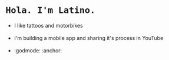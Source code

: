 <!DOCTYPE html>
<html>
  <h1 style="text-align"><code>Hola. I'm Latino.</code></h1>
  <ul>
  <li>I like tattoos and motorbikes</li>
  <br>
  <li>I'm building a mobile app and sharing it's process in YouTube</li>
  <br>
  <li>:godmode: :anchor:</li>
</ul> 
</html> 

